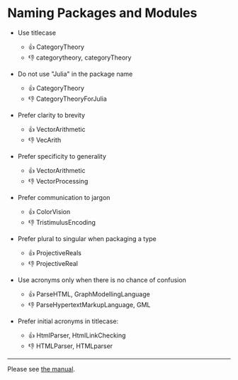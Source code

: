 # Naming Packages and Modules


- Use titlecase
  - :thumbsup: CategoryTheory
  - :thumbsdown:  categorytheory, categoryTheory

- Do not use "Julia" in the package name
  - :thumbsup: CategoryTheory
  - :thumbsdown:  CategoryTheoryForJulia

- Prefer clarity to brevity  
  - :thumbsup: VectorArithmetic
  - :thumbsdown:  VecArith
  
- Prefer specificity to generality  
  - :thumbsup: VectorArithmetic
  - :thumbsdown:  VectorProcessing

- Prefer communication to jargon  
  - :thumbsup: ColorVision
  - :thumbsdown:  TristimulusEncoding

- Prefer plural to singular when packaging a type
  - :thumbsup: ProjectiveReals
  - :thumbsdown:  ProjectiveReal

- Use acronyms only when there is no chance of confusion
  - :thumbsup: ParseHTML, GraphModellingLanguage
  - :thumbsdown: ParseHypertextMarkupLanguage, GML

- Prefer initial acronyms in titlecase:
  - :thumbsup: HtmlParser, HtmlLinkChecking
  - :thumbsdown:  HTMLParser, HTMLparser


------  
    
Please see [the manual](http://docs.julialang.org/en/latest/manual/packages/#guidelines-for-naming-a-package).

